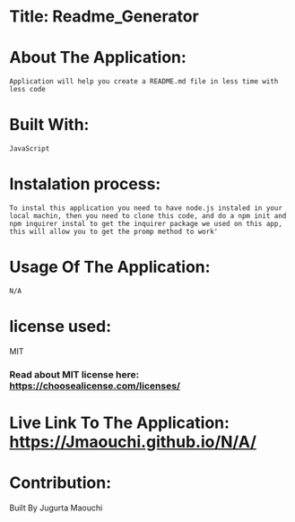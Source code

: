 
  # Title: Readme_Generator


  # About The Application:
    Application will help you create a README.md file in less time with less code 


  # Built With:
    JavaScript

    
  # Instalation process:
    To instal this application you need to have node.js instaled in your local machin, then you need to clone this code, and do a npm init and npm inquirer instal to get the inquirer package we used on this app, this will allow you to get the promp method to work' 


  # Usage Of The Application:
    N/A
  
  
  # license used: 
   MIT


  ### Read about MIT license here:  https://choosealicense.com/licenses/


  # Live Link To The Application:  https://Jmaouchi.github.io/N/A/


  # Contribution:
  Built By Jugurta Maouchi
